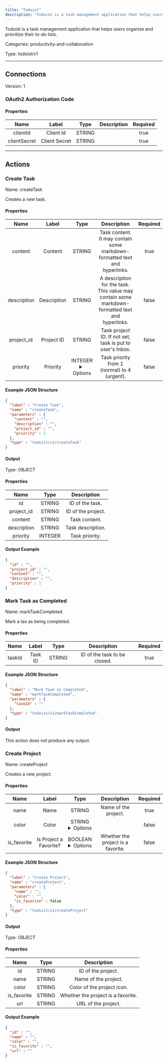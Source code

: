 ```yaml
---
title: "Todoist"
description: "Todoist is a task management application that helps users organize and prioritize their to-do lists."
---
```


Todoist is a task management application that helps users organize and prioritize their to-do lists.


Categories: productivity-and-collaboration


Type: todoist/v1

<hr />



## Connections

Version: 1


### OAuth2 Authorization Code

#### Properties

|      Name       |      Label     |     Type     |     Description     | Required |
|:---------------:|:--------------:|:------------:|:-------------------:|:--------:|
| clientId | Client Id | STRING |  | true |
| clientSecret | Client Secret | STRING |  | true |





<hr />



## Actions


### Create Task
Name: createTask

Creates a new task.

#### Properties

|      Name       |      Label     |     Type     |     Description     | Required |
|:---------------:|:--------------:|:------------:|:-------------------:|:--------:|
| content | Content | STRING | Task content. It may contain some markdown-formatted text and hyperlinks. | true |
| description | Description | STRING | A description for the task. This value may contain some markdown-formatted text and hyperlinks. | false |
| project_id | Project ID | STRING | Task project ID. If not set, task is put to user's Inbox. | false |
| priority | Priority | INTEGER <details> <summary> Options </summary> 1, 2, 3, 4 </details> | Task priority from 1 (normal) to 4 (urgent). | false |

#### Example JSON Structure
```json
{
  "label" : "Create Task",
  "name" : "createTask",
  "parameters" : {
    "content" : "",
    "description" : "",
    "project_id" : "",
    "priority" : 1
  },
  "type" : "todoist/v1/createTask"
}
```

#### Output



Type: OBJECT


#### Properties

|     Name     |     Type     |     Description     |
|:------------:|:------------:|:-------------------:|
| id | STRING | ID of the task. |
| project_id | STRING | ID of the project. |
| content | STRING | Task content. |
| description | STRING | Task description. |
| priority | INTEGER | Task priority. |




#### Output Example
```json
{
  "id" : "",
  "project_id" : "",
  "content" : "",
  "description" : "",
  "priority" : 1
}
```


### Mark Task as Completed
Name: markTaskCompleted

Mark a tas as being completed.

#### Properties

|      Name       |      Label     |     Type     |     Description     | Required |
|:---------------:|:--------------:|:------------:|:-------------------:|:--------:|
| taskId | Task ID | STRING | ID of the task to be closed. | true |

#### Example JSON Structure
```json
{
  "label" : "Mark Task as Completed",
  "name" : "markTaskCompleted",
  "parameters" : {
    "taskId" : ""
  },
  "type" : "todoist/v1/markTaskCompleted"
}
```

#### Output

This action does not produce any output.




### Create Project
Name: createProject

Creates a new project.

#### Properties

|      Name       |      Label     |     Type     |     Description     | Required |
|:---------------:|:--------------:|:------------:|:-------------------:|:--------:|
| name | Name | STRING | Name of the project. | true |
| color | Color | STRING <details> <summary> Options </summary> beryy_red, red, orange, yellow, olive_green, lime_green, green, mint_green, teal, sky_blue, light_blue, blue, grape, violet, lavender, magenta, salmon, charcoal, grey, taupe </details> |  | false |
| is_favorite | Is Project a Favorite? | BOOLEAN <details> <summary> Options </summary> true, false </details> | Whether the project is a favorite. | false |

#### Example JSON Structure
```json
{
  "label" : "Create Project",
  "name" : "createProject",
  "parameters" : {
    "name" : "",
    "color" : "",
    "is_favorite" : false
  },
  "type" : "todoist/v1/createProject"
}
```

#### Output



Type: OBJECT


#### Properties

|     Name     |     Type     |     Description     |
|:------------:|:------------:|:-------------------:|
| id | STRING | ID of the project. |
| name | STRING | Name of the project. |
| color | STRING | Color of the project icon. |
| is_favorite | STRING | Whether the project is a favorite. |
| url | STRING | URL of the project. |




#### Output Example
```json
{
  "id" : "",
  "name" : "",
  "color" : "",
  "is_favorite" : "",
  "url" : ""
}
```




